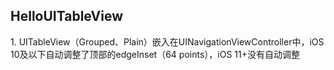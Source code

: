 ## HelloUITableView

1\. UITableView（Grouped、Plain）嵌入在UINavigationViewController中，iOS 10及以下自动调整了顶部的edgeInset（64 points），iOS 11+没有自动调整

